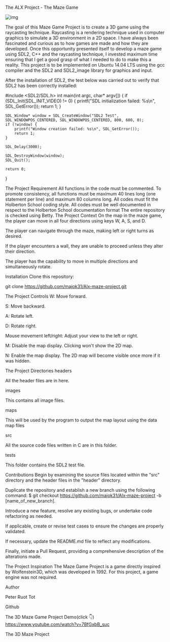 The ALX Project - The Maze Game
 

![img](https://github.com/user-attachments/assets/dcb8a934-0908-49e2-b659-d1ecebed30a5)


The goal of this Maze Game Project is to create a 3D game using the raycasting technique. Raycasting is a rendering technique used in computer graphics to simulate a 3D environment in a 2D space. I have always been fascinated and curious as to how games are made and how they are developed. Once this opportunity presented itself to develop a maze game using SDL2, C++ and the raycasting technique, I invested maximum time ensuring that I get a good grasp of what I needed to do to make this a reality. This project is to be implemented on Ubuntu 14.04 LTS using the gcc compiler and the SDL2 and SDL2_image library for graphics and input.

After the installation of SDL2, the test below was carried out to verify that SDL2 has been correctly installed:


#include <SDL2/SDL.h>
int main(int argc, char* argv[]) {
    if (SDL_Init(SDL_INIT_VIDEO) != 0) {
        printf("SDL initialization failed: %s\n", SDL_GetError());
        return 1;
    }

    SDL_Window* window = SDL_CreateWindow("SDL2 Test", SDL_WINDOWPOS_CENTERED, SDL_WINDOWPOS_CENTERED, 800, 600, 0);
    if (!window) {
        printf("Window creation failed: %s\n", SDL_GetError());
        return 1;
    }

    SDL_Delay(3000);

    SDL_DestroyWindow(window);
    SDL_Quit();

    return 0;
}

The Project Requirement
All functions in the code must be commented.
To promote consistency, all functions must be maximum 40 lines long (one statement per line) and maximum 80 columns long.
All codes must fit the Holberton School coding style.
All codes must be well documented in respect to the Holberton School documentation format
The entire repository is checked using Betty.
The Project Context
On the map in the maze game, the player can move in all four directions using keys W, A, S, and D.

The player can navigate through the maze, making left or right turns as desired.

If the player encounters a wall, they are unable to proceed unless they alter their direction.

The player has the capability to move in multiple directions and simultaneously rotate.

Installation
Clone this repository:

git clone https://github.com/majok31/Alx-maze-project.git

The Project Controls
W: Move forward.

S: Move backward.

A: Rotate left.

D: Rotate right.

Mouse movement left/right: Adjust your view to the left or right.

M: Disable the map display. Clicking won't show the 2D map.

N: Enable the map display. The 2D map will become visible once more if it was hidden.

The Project Directories
headers

All the header files are in here.

images

This contains all image files.

maps

This will be used by the program to output the map layout using the data map files

src

All the source code files written in C are in this folder.

tests

This folder contains the SDL2 test file.

Contributions
Begin by examining the source files located within the "src" directory and the header files in the "header" directory.

Duplicate the repository and establish a new branch using the following command: $ git checkout https://github.com/majok31/Alx-maze-project -b [name_of_new_branch].

Introduce a new feature, resolve any existing bugs, or undertake code refactoring as needed.

If applicable, create or revise test cases to ensure the changes are properly validated.

If necessary, update the README.md file to reflect any modifications.

Finally, initiate a Pull Request, providing a comprehensive description of the alterations made.

The Project Inspiration
The Maze Game Project is a game directly inspired by Wolfenstein3D, which was developed in 1992. For this project, a game engine was not required.

Author

Peter Ruot Tot

Github

The 3D Maze Game Project Demo(click 👇)
https://www.youtube.com/watch?v=7BfGxbB_suc

The 3D Maze Project
